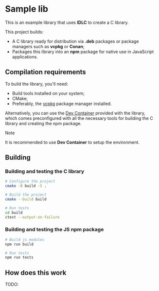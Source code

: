 # Sample lib

This is an example library that uses **IDLC** to create a C library.

This project builds:
- A C library ready for distribution via **.deb** packages or package managers such as **vcpkg** or **Conan**;
- Packages this library into an **npm** package for native use in JavaScript applications.

## Compilation requirements

To build the library, you'll need:
- Build tools installed on your system;
- CMake;
- Preferably, the [vcpkg](https://learn.microsoft.com/vcpkg/get_started/get-started) package manager installed.

Alternatively, you can use the [Dev Container](https://code.visualstudio.com/docs/devcontainers/containers) provided with the library, which comes preconfigured with all the necessary tools for building the C library and creating the npm package.

> [!NOTE]
> It is recommended to use **Dev Container** to setup the environment.

## Building 

### Building and testing the C library

```bash
# Configure the project
cmake -B build -S .

# Build the project
cmake --build build

# Run tests
cd build
ctest --output-on-failure
```

### Building and testing the JS npm package

```bash
# Build js modules
npm run build

# Run tests
npm run tests
```

## How does this work

TODO:

